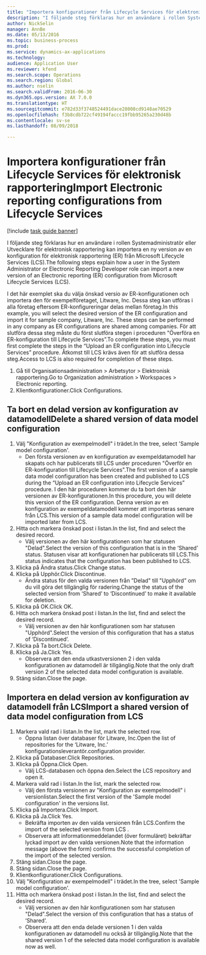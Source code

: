 ```yaml
--- 
title: "Importera konfigurationer från Lifecycle Services för elektronisk rapportering"
description: "I följande steg förklaras hur en användare i rollen Systemadministratör eller Utvecklare för elektronisk rapportering kan importera en ny version av en konfiguration för elektronisk rapportering (ER) från Microsoft Lifecycle Services (LCS)."
author: NickSelin
manager: AnnBe
ms.date: 05/13/2016
ms.topic: business-process
ms.prod: 
ms.service: dynamics-ax-applications
ms.technology: 
audience: Application User
ms.reviewer: kfend
ms.search.scope: Operations
ms.search.region: Global
ms.author: nselin
ms.search.validFrom: 2016-06-30
ms.dyn365.ops.version: AX 7.0.0
ms.translationtype: HT
ms.sourcegitcommit: e782d33f3748524491dace28008cd9148ae70529
ms.openlocfilehash: f3b8cdb722cf49194faccc19fbb95265a230d48b
ms.contentlocale: sv-se
ms.lasthandoff: 08/09/2018

---
```

# <a name="import-electronic-reporting-configurations-from-lifecycle-services"></a><span data-ttu-id="3071a-103">Importera konfigurationer från Lifecycle Services för elektronisk rapportering</span><span class="sxs-lookup"><span data-stu-id="3071a-103">Import Electronic reporting configurations from Lifecycle Services</span></span>

[!include [task guide banner](../../includes/task-guide-banner.md)]

<span data-ttu-id="3071a-104">I följande steg förklaras hur en användare i rollen Systemadministratör eller Utvecklare för elektronisk rapportering kan importera en ny version av en konfiguration för elektronisk rapportering (ER) från Microsoft Lifecycle Services (LCS).</span><span class="sxs-lookup"><span data-stu-id="3071a-104">The following steps explain how a user in the System Administrator or Electronic Reporting Developer role can import a new version of an Electronic reporting (ER) configuration from Microsoft Lifecycle Services (LCS).</span></span>

<span data-ttu-id="3071a-105">I det här exemplet ska du välja önskad versio av ER-konfigurationen och importera den för exempelföretaget, Litware, Inc. Dessa steg kan utföras i alla företag eftersom ER-konfigureringar delas mellan företag.</span><span class="sxs-lookup"><span data-stu-id="3071a-105">In this example, you will select the desired version of the ER configuration and import it for sample company, Litware, Inc. These steps can be performed in any company as ER configurations are shared among companies.</span></span> <span data-ttu-id="3071a-106">För att slutföra dessa steg måste du först slutföra stegen i proceduren "Överföra en ER-konfiguration till Lifecycle Services”.</span><span class="sxs-lookup"><span data-stu-id="3071a-106">To complete these steps, you must first complete the steps in the “Upload an ER configuration into Lifecycle Services” procedure.</span></span> <span data-ttu-id="3071a-107">Åtkomst till LCS krävs även för att slutföra dessa steg.</span><span class="sxs-lookup"><span data-stu-id="3071a-107">Access to LCS is also required for completion of these steps.</span></span>

1. <span data-ttu-id="3071a-108">Gå till Organisationsadministration > Arbetsytor > Elektronisk rapportering.</span><span class="sxs-lookup"><span data-stu-id="3071a-108">Go to Organization administration > Workspaces > Electronic reporting.</span></span>
2. <span data-ttu-id="3071a-109">Klientkonfigurationer.</span><span class="sxs-lookup"><span data-stu-id="3071a-109">Click Configurations.</span></span>

## <a name="delete-a-shared-version-of-data-model-configuration"></a><span data-ttu-id="3071a-110">Ta bort en delad version av konfiguration av datamodell</span><span class="sxs-lookup"><span data-stu-id="3071a-110">Delete a shared version of data model configuration</span></span>
1. <span data-ttu-id="3071a-111">Välj "Konfiguration av exempelmodell" i trädet.</span><span class="sxs-lookup"><span data-stu-id="3071a-111">In the tree, select 'Sample model configuration'.</span></span>
    * <span data-ttu-id="3071a-112">Den första versionen av en konfiguration av exempeldatamodell har skapats och har publicerats till LCS under proceduren "Överför en ER-konfiguration till Lifecycle Services".</span><span class="sxs-lookup"><span data-stu-id="3071a-112">The first version of a sample data model configuration has been created and published to LCS during the “Upload an ER configuration into Lifecycle Services” procedure.</span></span> <span data-ttu-id="3071a-113">I den här proceduren kommer du ta bort den här versionen av ER-konfigurationen.</span><span class="sxs-lookup"><span data-stu-id="3071a-113">In this procedure, you will delete this version of the ER configuration.</span></span> <span data-ttu-id="3071a-114">Denna version av en konfiguration av exempeldatamodell kommer att importeras senare från LCS.</span><span class="sxs-lookup"><span data-stu-id="3071a-114">This version of a sample data model configuration will be imported later from LCS.</span></span>  
2. <span data-ttu-id="3071a-115">Hitta och markera önskad post i listan.</span><span class="sxs-lookup"><span data-stu-id="3071a-115">In the list, find and select the desired record.</span></span>
    * <span data-ttu-id="3071a-116">Välj versionen av den här konfigurationen som har statusen "Delad".</span><span class="sxs-lookup"><span data-stu-id="3071a-116">Select the version of this configuration that is in the ‘Shared’ status.</span></span> <span data-ttu-id="3071a-117">Statusen visar att konfigurationen har publicerats till LCS.</span><span class="sxs-lookup"><span data-stu-id="3071a-117">This status indicates that the configuration has been published to LCS.</span></span>  
3. <span data-ttu-id="3071a-118">Klicka på Ändra status.</span><span class="sxs-lookup"><span data-stu-id="3071a-118">Click Change status.</span></span>
4. <span data-ttu-id="3071a-119">Klicka på Upphör.</span><span class="sxs-lookup"><span data-stu-id="3071a-119">Click Discontinue.</span></span>
    * <span data-ttu-id="3071a-120">Ändra status för den valda versionen från ”Delad" till "Upphörd" om du vill göra det tillgänglig för radering.</span><span class="sxs-lookup"><span data-stu-id="3071a-120">Change the status of the selected version from ‘Shared’ to ‘Discontinued’ to make it available for deletion.</span></span>  
5. <span data-ttu-id="3071a-121">Klicka på OK.</span><span class="sxs-lookup"><span data-stu-id="3071a-121">Click OK.</span></span>
6. <span data-ttu-id="3071a-122">Hitta och markera önskad post i listan.</span><span class="sxs-lookup"><span data-stu-id="3071a-122">In the list, find and select the desired record.</span></span>
    * <span data-ttu-id="3071a-123">Välj versionen av den här konfigurationen som har statusen "Upphörd".</span><span class="sxs-lookup"><span data-stu-id="3071a-123">Select the version of this configuration that has a status of ‘Discontinued’.</span></span>  
7. <span data-ttu-id="3071a-124">Klicka på Ta bort.</span><span class="sxs-lookup"><span data-stu-id="3071a-124">Click Delete.</span></span>
8. <span data-ttu-id="3071a-125">Klicka på Ja.</span><span class="sxs-lookup"><span data-stu-id="3071a-125">Click Yes.</span></span>
    * <span data-ttu-id="3071a-126">Observera att den enda utkastversionen 2 i den valda konfigurationen av datamodell är tillgänglig.</span><span class="sxs-lookup"><span data-stu-id="3071a-126">Note that the only draft version 2 of the selected data model configuration is available.</span></span>  
9. <span data-ttu-id="3071a-127">Stäng sidan.</span><span class="sxs-lookup"><span data-stu-id="3071a-127">Close the page.</span></span>

## <a name="import-a-shared-version-of-data-model-configuration-from-lcs"></a><span data-ttu-id="3071a-128">Importera en delad version av konfiguration av datamodell från LCS</span><span class="sxs-lookup"><span data-stu-id="3071a-128">Import a shared version of data model configuration from LCS</span></span>
1. <span data-ttu-id="3071a-129">Markera vald rad i listan.</span><span class="sxs-lookup"><span data-stu-id="3071a-129">In the list, mark the selected row.</span></span>
    * <span data-ttu-id="3071a-130">Öppna listan över databaser för Litware, Inc.</span><span class="sxs-lookup"><span data-stu-id="3071a-130">Open the list of repositories for the ‘Litware, Inc.’</span></span> <span data-ttu-id="3071a-131">konfigurationsleverantör.</span><span class="sxs-lookup"><span data-stu-id="3071a-131">configuration provider.</span></span>  
2. <span data-ttu-id="3071a-132">Klicka på Databaser.</span><span class="sxs-lookup"><span data-stu-id="3071a-132">Click Repositories.</span></span>
3. <span data-ttu-id="3071a-133">Klicka på Öppna.</span><span class="sxs-lookup"><span data-stu-id="3071a-133">Click Open.</span></span>
    * <span data-ttu-id="3071a-134">Välj LCS-databasen och öppna den.</span><span class="sxs-lookup"><span data-stu-id="3071a-134">Select the LCS repository and open it.</span></span>  
4. <span data-ttu-id="3071a-135">Markera vald rad i listan.</span><span class="sxs-lookup"><span data-stu-id="3071a-135">In the list, mark the selected row.</span></span>
    * <span data-ttu-id="3071a-136">Välj den första versionen av "Konfiguration av exempelmodell" i versionlistan.</span><span class="sxs-lookup"><span data-stu-id="3071a-136">Select the first version of the 'Sample model configuration' in the versions list.</span></span>  
5. <span data-ttu-id="3071a-137">Klicka på Importera.</span><span class="sxs-lookup"><span data-stu-id="3071a-137">Click Import.</span></span>
6. <span data-ttu-id="3071a-138">Klicka på Ja.</span><span class="sxs-lookup"><span data-stu-id="3071a-138">Click Yes.</span></span>
    * <span data-ttu-id="3071a-139">Bekräfta importen av den valda versionen från LCS.</span><span class="sxs-lookup"><span data-stu-id="3071a-139">Confirm the import of the selected version from LCS .</span></span>  
    * <span data-ttu-id="3071a-140">Observera att informationmeddelandet (över formuläret) bekräftar lyckad import av den valda versionen.</span><span class="sxs-lookup"><span data-stu-id="3071a-140">Note that the information message (above the form) confirms the successful completion of the import of the selected version.</span></span>  
7. <span data-ttu-id="3071a-141">Stäng sidan.</span><span class="sxs-lookup"><span data-stu-id="3071a-141">Close the page.</span></span>
8. <span data-ttu-id="3071a-142">Stäng sidan.</span><span class="sxs-lookup"><span data-stu-id="3071a-142">Close the page.</span></span>
9. <span data-ttu-id="3071a-143">Klientkonfigurationer.</span><span class="sxs-lookup"><span data-stu-id="3071a-143">Click Configurations.</span></span>
10. <span data-ttu-id="3071a-144">Välj "Konfiguration av exempelmodell" i trädet.</span><span class="sxs-lookup"><span data-stu-id="3071a-144">In the tree, select 'Sample model configuration'.</span></span>
11. <span data-ttu-id="3071a-145">Hitta och markera önskad post i listan.</span><span class="sxs-lookup"><span data-stu-id="3071a-145">In the list, find and select the desired record.</span></span>
    * <span data-ttu-id="3071a-146">Välj versionen av den här konfigurationen som har statusen "Delad".</span><span class="sxs-lookup"><span data-stu-id="3071a-146">Select the version of this configuration that has a status of ‘Shared’.</span></span>  
    * <span data-ttu-id="3071a-147">Observera att den enda delade versionen 1 i den valda konfigurationen av datamodell nu också är tillgänglig.</span><span class="sxs-lookup"><span data-stu-id="3071a-147">Note that the shared version 1 of the selected data model configuration is available now as well.</span></span>  


